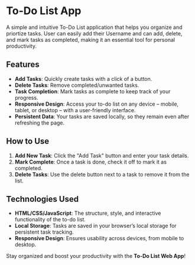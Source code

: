 # To-Do List App

A simple and intuitive To-Do List application that helps you organize and priortize tasks. User can easily add their Username and can add, delete, and mark tasks as completed, making it an essential tool for personal productivity.

## Features
- **Add Tasks**: Quickly create tasks with a click of a button.
- **Delete Tasks**: Remove completed/unwanted tasks.
- **Task Completion**: Mark tasks as complete to keep track of your progress.
- **Responsive Design**: Access your to-do list on any device – mobile, tablet, or desktop – with a user-friendly interface.
- **Persistent Data**: Your tasks are saved locally, so they remain even after refreshing the page.

## How to Use
1. **Add New Task**: Click the "Add Task" button and enter your task details.
2. **Mark Complete**: Once a task is done, check it off to mark it as completed.
4. **Delete Tasks**: Use the delete button next to a task to remove it from the list.

## Technologies Used
- **HTML/CSS/JavaScript**: The structure, style, and interactive functionality of the to-do list.
- **Local Storage**: Tasks are saved in your browser’s local storage for persistent task tracking.
- **Responsive Design**: Ensures usability across devices, from mobile to desktop.

Stay organized and boost your productivity with the **To-Do List Web App**!

